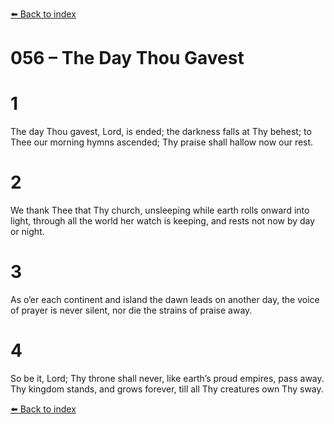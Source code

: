 [⬅️ Back to index](../README.md)

# 056 – The Day Thou Gavest


# 1
The day Thou gavest, Lord, is ended;
the darkness falls at Thy behest;
to Thee our morning hymns ascended;
Thy praise shall hallow now our rest.

# 2
We thank Thee that Thy church, unsleeping
while earth rolls onward into light,
through all the world her watch is keeping,
and rests not now by day or night.

# 3
As o’er each continent and island
the dawn leads on another day,
the voice of prayer is never silent,
nor die the strains of praise away.

# 4
So be it, Lord; Thy throne shall never,
like earth’s proud empires, pass away.
Thy kingdom stands, and grows forever,
till all Thy creatures own Thy sway.

[⬅️ Back to index](../README.md)
